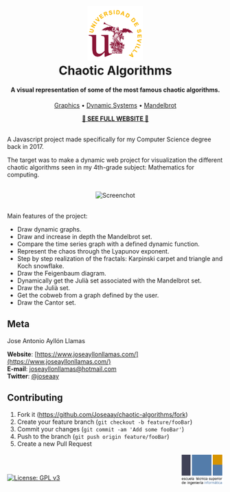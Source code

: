 <h1 align="center">
  <img src="./images/us.png" alt="Markdownify" width="130">
  <br>
  Chaotic Algorithms<br>
</h1>

<h4 align="center">A visual representation of some of the most famous chaotic algorithms.</h4>

<p align="center">
  <a href="/https://www.joseayllonllamas.com/chaotic-algorithms/graficas">Graphics</a> •
  <a href="/https://www.joseayllonllamas.com/chaotic-algorithms/sistemasdinamicos">Dynamic Systems</a> •
  <a href="/https://www.joseayllonllamas.com/chaotic-algorithms/mandelbrotmenu">Mandelbrot</a>  
</p>
<div align="center">
   <b><a href="/https://www.joseayllonllamas.com/chaotic-algorithms/">🔬 SEE FULL WEBSITE 🔬</a></b>
  </div>
<br>

A Javascript project made specifically for my Computer Science degree back in 2017.

The target was to make a dynamic web project for visualization the different chaotic algorithms seen in my 4th-grade subject: Mathematics for computing.

<br>

<div align="center">
    <img src="./images/screenshot.gif" alt="Screenchot" width="700">
</div>

<br>

Main features of the project:

-   Draw dynamic graphs.
-   Draw and increase in depth the Mandelbrot set.
-   Compare the time series graph with a defined dynamic function.
-   Represent the chaos through the Lyapunov exponent.
-   Step by step realization of the fractals: Karpinski carpet and triangle and Koch snowflake.
-   Draw the Feigenbaum diagram.
-   Dynamically get the Julià set associated with the Mandelbrot set.
-   Draw the Julià set.
-   Get the cobweb from a graph defined by the user.
-   Draw the Cantor set.

## Meta

Jose Antonio Ayllón Llamas

**Website**: [https://www.joseayllonllamas.com/](https://www.joseayllonllamas.com/)
<br>
**E-mail**: joseayllonllamas@hotmail.com
<br>
**Twitter**: [@joseaay](https://twitter.com/dbader_org)
<br>

## Contributing

1. Fork it (<https://github.com/Joseaay/chaotic-algorithms/fork>)
2. Create your feature branch (`git checkout -b feature/fooBar`)
3. Commit your changes (`git commit -am 'Add some fooBar'`)
4. Push to the branch (`git push origin feature/fooBar`)
5. Create a new Pull Request

<img src="./images/etsii.png" data-canonical-src="/images/us.png" width="100" align="right" />
<br>
<br>

[![License: GPL v3][license-image]][license-url]

<!-- Markdown link & img -->

[license-image]: https://img.shields.io/badge/License-GPLv3-blue.svg
[license-url]: https://www.gnu.org/licenses/gpl-3.0
